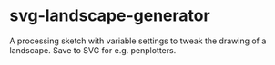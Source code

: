 # svg-landscape-generator
A processing sketch with variable settings to tweak the drawing of a landscape. Save to SVG for e.g. penplotters.
